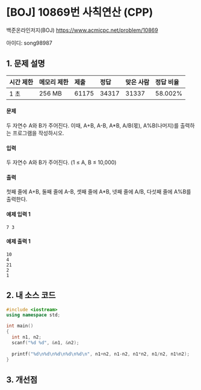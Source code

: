 # [BOJ] 10869번 사칙연산 (CPP)

백준온라인저지(BOJ) https://www.acmicpc.net/problem/10869

아이디: song98987



## 1. 문제 설명

| 시간 제한 | 메모리 제한 | 제출  | 정답  | 맞은 사람 | 정답 비율 |
| :-------- | :---------- | :---- | :---- | :-------- | :-------- |
| 1 초      | 256 MB      | 61175 | 34317 | 31337     | 58.002%   |

#### 문제

두 자연수 A와 B가 주어진다. 이때, A+B, A-B, A*B, A/B(몫), A%B(나머지)를 출력하는 프로그램을 작성하시오. 

#### 입력

두 자연수 A와 B가 주어진다. (1 ≤ A, B ≤ 10,000)

#### 출력

첫째 줄에 A+B, 둘째 줄에 A-B, 셋째 줄에 A*B, 넷째 줄에 A/B, 다섯째 줄에 A%B를 출력한다.



#### 예제 입력 1

```
7 3
```

#### 예제 출력 1

```
10
4
21
2
1
```



## 2. 내 소스 코드

```C++
#include <iostream>
using namespace std;

int main()
{
  int n1, n2;
  scanf("%d %d", &n1, &n2);
  
  printf("%d\n%d\n%d\n%d\n%d\n", n1+n2, n1-n2, n1*n2, n1/n2, n1%n2);
}
```



## 3. 개선점

